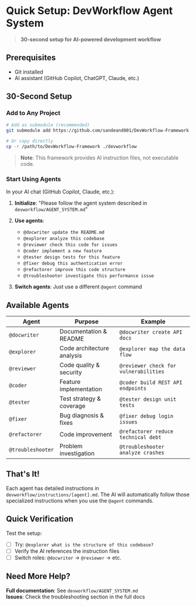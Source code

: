 # Quick Setup: DevWorkflow Agent System

> **30-second setup for AI-powered development workflow**

## Prerequisites

- Git installed
- AI assistant (GitHub Copilot, ChatGPT, Claude, etc.)

## 30-Second Setup

### Add to Any Project

```bash
# Add as submodule (recommended)
git submodule add https://github.com/sandeand001/DevWorkflow-Framework.git devworkflow

# Or copy directly
cp -r /path/to/DevWorkflow-Framework ./devworkflow
```

> **Note**: This framework provides AI instruction files, not executable code.

### Start Using Agents

In your AI chat (GitHub Copilot, Claude, etc.):

1. **Initialize**: "Please follow the agent system described in `devworkflow/AGENT_SYSTEM.md`"

2. **Use agents**: 
   - `@docwriter update the README.md`
   - `@explorer analyze this codebase`
   - `@reviewer check this code for issues`
   - `@coder implement a new feature`
   - `@tester design tests for this feature`
   - `@fixer debug this authentication error`
   - `@refactorer improve this code structure`
   - `@troubleshooter investigate this performance issue`

3. **Switch agents**: Just use a different `@agent` command

## Available Agents

| Agent | Purpose | Example |
|-------|---------|---------|
| `@docwriter` | Documentation & README | `@docwriter create API docs` |
| `@explorer` | Code architecture analysis | `@explorer map the data flow` |
| `@reviewer` | Code quality & security | `@reviewer check for vulnerabilities` |
| `@coder` | Feature implementation | `@coder build REST API endpoints` |
| `@tester` | Test strategy & coverage | `@tester design unit tests` |
| `@fixer` | Bug diagnosis & fixes | `@fixer debug login issues` |
| `@refactorer` | Code improvement | `@refactorer reduce technical debt` |
| `@troubleshooter` | Problem investigation | `@troubleshooter analyze crashes` |

## That's It!

Each agent has detailed instructions in `devworkflow/instructions/[agent].md`. The AI will automatically follow those specialized instructions when you use the `@agent` commands.

## Quick Verification

Test the setup:
- [ ] Try: `@explorer what is the structure of this codebase?`
- [ ] Verify the AI references the instruction files
- [ ] Switch roles: `@docwriter` → `@reviewer` → etc.

## Need More Help?

**Full documentation**: See `devworkflow/AGENT_SYSTEM.md`  
**Issues**: Check the troubleshooting section in the full docs

